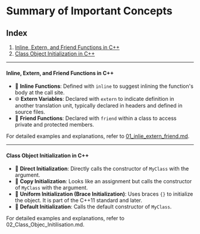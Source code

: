 # Summary of Important Concepts

## Index
1. [Inline, Extern, and Friend Functions in C++](#inline-extern-and-friend-functions-in-c)
2. [Class Object Initialization in C++](#class-object-initialization-in-c)

---


#### Inline, Extern, and Friend Functions in C++
- 📝 **Inline Functions**: Defined with `inline` to suggest inlining the function's body at the call site.
- 🌐 **Extern Variables**: Declared with `extern` to indicate definition in another translation unit, typically declared in headers and defined in source files.
- 🤝 **Friend Functions**: Declared with `friend` within a class to access private and protected members.

For detailed examples and explanations, refer to [01_inlie_extern_friend.md](Markdown_Files/01_inlie_extern_friend.md).


---


#### Class Object Initialization in C++
- 📝 **Direct Initialization**: Directly calls the constructor of `MyClass` with the argument.
- 📝 **Copy Initialization**: Looks like an assignment but calls the constructor of `MyClass` with the argument.
- 📝 **Uniform Initialization (Brace Initialization)**: Uses braces `{}` to initialize the object. It is part of the C++11 standard and later.
- 📝 **Default Initialization**: Calls the default constructor of `MyClass`.

For detailed examples and explanations, refer to 02_Class_Objec_Initilisation.md.